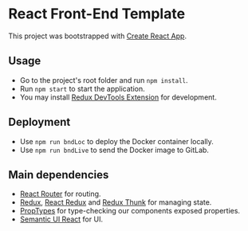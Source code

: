 # React Front-End Template

This project was bootstrapped with [Create React App](https://github.com/facebookincubator/create-react-app).

## Usage

- Go to the project's root folder and run `npm install`.
- Run `npm start` to start the application.
- You may install [Redux DevTools Extension](http://extension.remotedev.io/) for development.

## Deployment

- Use `npm run bndLoc` to deploy the Docker container locally.
- Use `npm run bndLive` to send the Docker image to GitLab.

## Main dependencies

- [React Router](https://reacttraining.com/react-router/web/guides/quick-start) for routing.
- [Redux](https://redux.js.org/basics/usagewithreact), [React Redux](https://github.com/reduxjs/react-redux) and [Redux Thunk](https://github.com/reduxjs/redux-thunk) for managing state.
- [PropTypes](https://github.com/facebook/prop-types) for type-checking our components exposed properties.
- [Semantic UI React](https://react.semantic-ui.com/) for UI.
